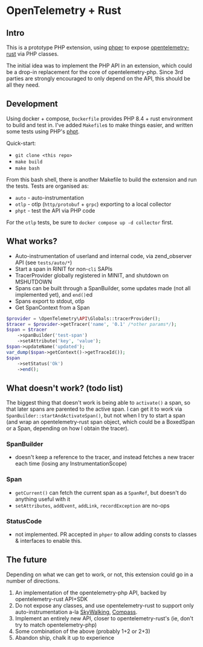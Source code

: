 # OpenTelemetry + Rust

## Intro

This is a prototype PHP extension, using [phper](https://github.com/phper-framework/phper)
to expose [opentelemetry-rust](https://opentelemetry.io/docs/languages/rust/) via PHP
classes.

The initial idea was to implement the PHP API in an extension, which could be a
drop-in replacement for the core of opentelemetry-php. Since 3rd parties are
strongly encouraged to only depend on the API, this should be all they need.

## Development

Using docker + compose, `Dockerfile` provides PHP 8.4 + rust environment to build and
test in. I've added `Makefile`s to make things easier, and written some tests using PHP's
[phpt](https://qa.php.net/phpt_details.php).

Quick-start:

* `git clone <this repo>`
* `make build`
* `make bash`

From this bash shell, there is another Makefile to build the extension and run the tests.
Tests are organised as:

- `auto` - auto-instrumentation
- `otlp` - otlp (`http/protobuf` + `grpc`) exporting to a local collector
- `phpt` - test the API via PHP code

For the `otlp` tests, be sure to `docker compose up -d collector` first.

## What works?

* Auto-instrumentation of userland and internal code, via zend_observer API (see `tests/auto/*`)
* Start a span in RINIT for non-`cli` SAPIs
* TracerProvider globally registered in MINIT, and shutdown on MSHUTDOWN
* Spans can be built through a SpanBuilder, some updates made (not all implemented yet), and `end()`ed
* Spans export to stdout, otlp
* Get SpanContext from a Span

```php
$provider = \OpenTelemetry\API\Globals::tracerProvider();
$tracer = $provider->getTracer('name', '0.1' /*other params*/);
$span = $tracer
    ->spanBuilder('test-span')
    ->setAttribute('key', 'value');
$span->updateName('updated');
var_dump($span->getContext()->getTraceId());
$span
    ->setStatus('Ok')
    ->end();
```

## What doesn't work? (todo list)

The biggest thing that doesn't work is being able to `activate()` a span, so that
later spans are parented to the active span. I can get it to work via `SpanBuilder::startAndActivateSpan()`, but
not when I try to start a span (and wrap an opentelemetry-rust span object, which could be a BoxedSpan or a Span,
depending on how I obtain the tracer).

### SpanBuilder
* doesn't keep a reference to the tracer, and instead fetches a new tracer each time (losing any InstrumentationScope)

### Span
* `getCurrent()` can fetch the current span as a `SpanRef`, but doesn't do anything useful with it
* `setAttributes`, `addEvent`, `addLink`, `recordException` are no-ops

### StatusCode
* not implemented. PR accepted in `phper` to allow adding consts to classes & interfaces to enable this.

## The future

Depending on what we can get to work, or not, this extension could go in a number of directions.

1. An implementation of the opentelemetry-php API, backed by opentelemetry-rust API+SDK
2. Do not expose any classes, and use opentelemetry-rust to support only auto-instrumentation
a-la [SkyWalking](https://github.com/apache/skywalking-php/), [Compass](https://github.com/skpr/compass/).
3. Implement an entirely new API, closer to opentelemetry-rust's (ie, don't try to match opentelemetry-php)
4. Some combination of the above (probably 1+2 or 2+3)
5. Abandon ship, chalk it up to experience
